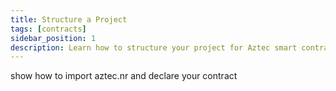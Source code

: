 ```yaml
---
title: Structure a Project
tags: [contracts]
sidebar_position: 1
description: Learn how to structure your project for Aztec smart contracts.
---
```


show how to import aztec.nr and declare your contract
